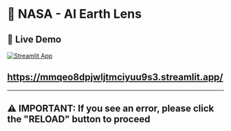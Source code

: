 # 🚀 NASA  - AI Earth Lens

## 🌌 Live Demo

[![Streamlit App](https://static.streamlit.io/badges/streamlit_badge_black_white.svg)](https://mmqeo8dpjwljtmciyuu9s3.streamlit.app/)

## https://mmqeo8dpjwljtmciyuu9s3.streamlit.app/
---

## ⚠️ **IMPORTANT: If you see an error, please click the "RELOAD" button to proceed**
